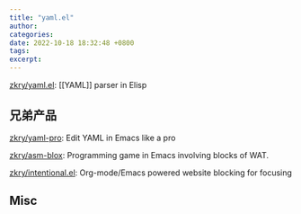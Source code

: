 ```yaml
---
title: "yaml.el"
author: 
categories: 
date: 2022-10-18 18:32:48 +0800
tags: 
excerpt: 
---
```



[zkry/yaml.el](https://github.com/zkry/yaml.el): [[YAML]] parser in Elisp


## 兄弟产品

[zkry/yaml-pro](https://github.com/zkry/yaml-pro): Edit YAML in Emacs like a pro

[zkry/asm-blox](https://github.com/zkry/asm-blox): Programming game in Emacs involving blocks of WAT.

[zkry/intentional.el](https://github.com/zkry/intentional.el): Org-mode/Emacs powered website blocking for focusing



## Misc



